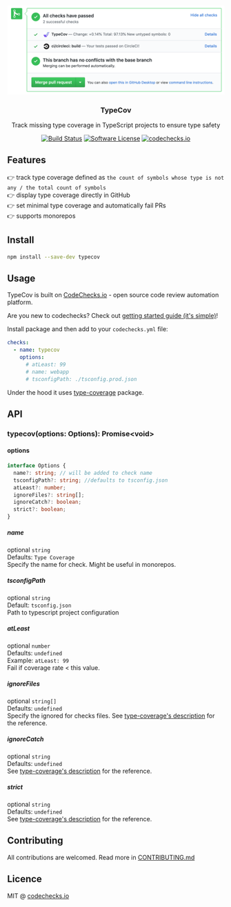 <p align="center">
  <img src="./meta/check.png" width="700" alt="codechecks.io">
  <h3 align="center">TypeCov</h3>
  <p align="center">Track missing type coverage in TypeScript projects to ensure type safety</p>

  <p align="center">
    <a href="https://circleci.com/gh/codechecks/typecov"><img alt="Build Status" src="https://circleci.com/gh/codechecks/typecov/tree/master.svg?style=svg"></a>
    <a href="/package.json"><img alt="Software License" src="https://img.shields.io/badge/license-MIT-brightgreen.svg?style=flat-square"></a>
    <a href="https://codechecks.io"><img src="https://raw.githubusercontent.com/codechecks/docs/master/images/badges/badge-default.svg?sanitize=true" alt="codechecks.io" /></a>
  </p>
</p>

## Features

👉 track type coverage defined as `the count of symbols whose type is not any / the total count of symbols`<br>
👉 display type coverage directly in GitHub<br>
👉 set minimal type coverage and automatically fail PRs<br>
👉 supports monorepos<br>

## Install

```sh
npm install --save-dev typecov
```

## Usage

TypeCov is built on [CodeChecks.io](https://codechecks.io) - open source code review automation platform.

Are you new to codechecks? Check out [getting started guide (it's simple)](https://github.com/codechecks/docs/blob/master/getting-started.md)!

Install package and then add to your `codechecks.yml` file:

```yml
checks:
  - name: typecov
    options:
      # atLeast: 99
      # name: webapp
      # tsconfigPath: ./tsconfig.prod.json
```

Under the hood it uses [type-coverage](https://github.com/plantain-00/type-coverage) package.

## API

### typecov(options: Options): Promise\<void>

#### options

```typescript
interface Options {
  name?: string; // will be added to check name
  tsconfigPath?: string; //defaults to tsconfig.json
  atLeast?: number;
  ignoreFiles?: string[];
  ignoreCatch?: boolean;
  strict?: boolean;
}
```

##### name

optional `string`<br>
Defaults: `Type Coverage`<br>
Specify the name for check. Might be useful in monorepos.

##### tsconfigPath

optional `string`<br>
Default: `tsconfig.json`<br>
Path to typescript project configuration

##### atLeast

optional `number`<br>
Defaults: `undefined`<br>
Example: `atLeast: 99`<br>
Fail if coverage rate < this value.

##### ignoreFiles

optional `string[]`<br>
Defaults: `undefined`<br>
Specify the ignored for checks files.
See [type-coverage's description](https://github.com/plantain-00/type-coverage#ignore-files) for the reference.

##### ignoreCatch

optional `string`<br>
Defaults: `undefined`<br>
See [type-coverage's description](https://github.com/plantain-00/type-coverage#ignore-catch) for the reference.

##### strict

optional `string`<br>
Defaults: `undefined`<br>
See [type-coverage's description](https://github.com/plantain-00/type-coverage#strict-mode) for the reference.

## Contributing

All contributions are welcomed. Read more in [CONTRIBUTING.md](./CONTRIBUTING.md)

## Licence

MIT @ [codechecks.io](https://codechecks.io)
